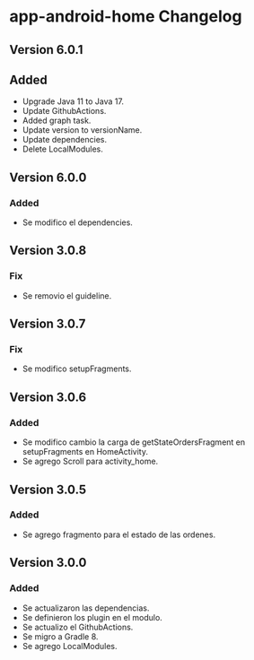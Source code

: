 # app-android-home Changelog

## Version 6.0.1
## Added
- Upgrade Java 11 to Java 17.
- Update GithubActions.
- Added graph task.
- Update version to versionName.
- Update dependencies.
- Delete LocalModules.

## Version 6.0.0
### Added
- Se modifico el dependencies.

## Version 3.0.8
### Fix
- Se removio el guideline.

## Version 3.0.7
### Fix
- Se modifico setupFragments.

## Version 3.0.6
### Added
- Se modifico cambio la carga de getStateOrdersFragment en setupFragments en HomeActivity.
- Se agrego Scroll para activity_home.

## Version 3.0.5
### Added
- Se agrego fragmento para el estado de las ordenes.

## Version 3.0.0
### Added
- Se actualizaron las dependencias.
- Se definieron los plugin en el modulo.
- Se actualizo el GithubActions.
- Se migro a Gradle 8.
- Se agrego LocalModules.